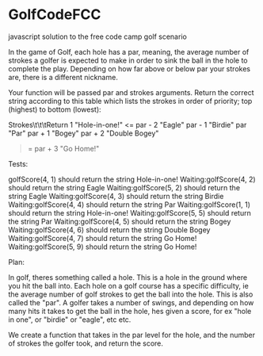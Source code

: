 # GolfCodeFCC
javascript solution to the free code camp golf scenario

In the game of Golf, each hole has a par, meaning, the average number of strokes a golfer is expected to make in order to sink the ball in the hole to complete the play. Depending on how far above or below par your strokes are, there is a different nickname.

Your function will be passed par and strokes arguments. Return the correct string according to this table which lists the strokes in order of priority; top (highest) to bottom (lowest):

Strokes\t\t\tReturn
1	        "Hole-in-one!"
<= par - 2	"Eagle"
par - 1	    "Birdie"
par	        "Par"
par + 1	    "Bogey"
par + 2	    "Double Bogey"
>= par + 3	"Go Home!"

Tests:

golfScore(4, 1) should return the string Hole-in-one!
Waiting:golfScore(4, 2) should return the string Eagle
Waiting:golfScore(5, 2) should return the string Eagle
Waiting:golfScore(4, 3) should return the string Birdie
Waiting:golfScore(4, 4) should return the string Par
Waiting:golfScore(1, 1) should return the string Hole-in-one!
Waiting:golfScore(5, 5) should return the string Par
Waiting:golfScore(4, 5) should return the string Bogey
Waiting:golfScore(4, 6) should return the string Double Bogey
Waiting:golfScore(4, 7) should return the string Go Home!
Waiting:golfScore(5, 9) should return the string Go Home!

Plan:

In golf, theres something called a hole.  This is a hole in the ground where you hit the ball into.  Each hole on a golf course has a specific difficulty, ie the average number of golf strokes to get the ball into the hole.  This is also called the "par".  A golfer takes a number of swings, and depending on how many hits it takes to get the ball in the hole, hes given a score, for ex "hole in one", or "birdie" or "eagle", etc etc.  

We create a function that takes in the par level for the hole, and the number of strokes the golfer took, and return the score.
